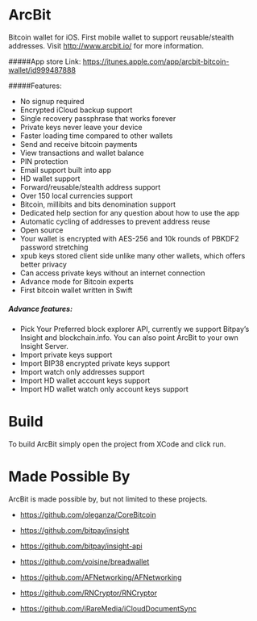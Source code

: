 ArcBit
===========
Bitcoin wallet for iOS. First mobile wallet to support reusable/stealth addresses. Visit http://www.arcbit.io/ for more information.

#####App store Link:
https://itunes.apple.com/app/arcbit-bitcoin-wallet/id999487888

#####Features:
- No signup required
- Encrypted iCloud backup support
- Single recovery passphrase that works forever
- Private keys never leave your device
- Faster loading time compared to other wallets
- Send and receive bitcoin payments
- View transactions and wallet balance
- PIN protection
- Email support built into app
- HD wallet support
- Forward/reusable/stealth address support
- Over 150 local currencies support 
- Bitcoin, millibits and bits denomination support
- Dedicated help section for any question about how to use the app
- Automatic cycling of addresses to prevent address reuse
- Open source
- Your wallet is encrypted with AES-256 and 10k rounds of PBKDF2 password stretching
- xpub keys stored client side unlike many other wallets, which offers better privacy
- Can access private keys without an internet connection
- Advance mode for Bitcoin experts
- First bitcoin wallet written in Swift

##### Advance features:

- Pick Your Preferred block explorer API, currently we support Bitpay’s Insight and blockchain.info. You can also point ArcBit to your own Insight Server.
- Import private keys support
- Import BIP38 encrypted private keys support
- Import watch only addresses support
- Import HD wallet account keys support
- Import HD wallet watch only account keys support

Build
===========
To build ArcBit simply open the project from XCode and click run.


Made Possible By
===========
ArcBit is made possible by, but not limited to these projects.

- https://github.com/oleganza/CoreBitcoin

- https://github.com/bitpay/insight

- https://github.com/bitpay/insight-api

- https://github.com/voisine/breadwallet

- https://github.com/AFNetworking/AFNetworking

- https://github.com/RNCryptor/RNCryptor

- https://github.com/iRareMedia/iCloudDocumentSync
